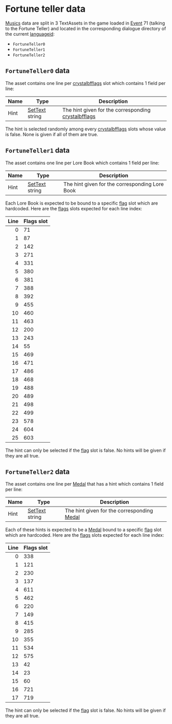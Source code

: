 # Fortune teller data

[Musics](../Enums%20and%20IDs/Musics.md) data are split in 3 TextAssets in the game loaded in [Event](../Enums%20and%20IDs/Events.md) 71 (talking to the Fortune Teller) and located in the corresponding dialogue directory of the current [languageid](../SetText/languageid.md):

* `FortuneTeller0`
* `FortuneTeller1`
* `FortuneTeller2`

## `FortuneTeller0` data

The asset contains one line per [crystalbfflags](../Enums%20and%20IDs/crystalbfflags.md) slot which contains 1 field per line:

|Name|Type|Description|
|----|----|-----------|
|Hint|[SetText](../SetText/SetText.md) string|The hint given for the corresponding [crystalbfflags](../Enums%20and%20IDs/crystalbfflags.md)|

The hint is selected randomly among every [crystalbfflags](../Enums%20and%20IDs/crystalbfflags.md) slots whose value is false. None is given if all of them are true.

## `FortuneTeller1` data

The asset contains one line per Lore Book which contains 1 field per line:

|Name|Type|Description|
|----|----|-----------|
|Hint|[SetText](../SetText/SetText.md) string|The hint given for the corresponding Lore Book|

Each Lore Book is expected to be bound to a specific [flag](../Flags%20arrays/flags.md) slot which are hardcoded. Here are the [flags](../Flags%20arrays/flags.md) slots expected for each line index:

|Line|Flags slot|
|----:|----------|
|0|71|
|1|87|
|2|142|
|3|271|
|4|331|
|5|380|
|6|381|
|7|388|
|8|392|
|9|455|
|10|460|
|11|463|
|12|200|
|13|243|
|14|55|
|15|469|
|16|471|
|17|486|
|18|468|
|19|488|
|20|489|
|21|498|
|22|499|
|23|578|
|24|604|
|25|603|

The hint can only be selected if the [flag](../Flags%20arrays/flags.md) slot is false. No hints will be given if they are all true.

## `FortuneTeller2` data

The asset contains one line per [Medal](../Enums%20and%20IDs/Medal.md) that has a hint which contains 1 field per line:

|Name|Type|Description|
|----|----|-----------|
|Hint|[SetText](../SetText/SetText.md) string|The hint given for the corresponding [Medal](../Enums%20and%20IDs/Medal.md)|

Each of these hints is expected to be a [Medal](../Enums%20and%20IDs/Medal.md) bound to a specific [flag](../Flags%20arrays/flags.md) slot which are hardcoded. Here are the [flags](../Flags%20arrays/flags.md) slots expected for each line index:

|Line|Flags slot|
|----:|----------|
|0|338|
|1|121|
|2|230|
|3|137|
|4|611|
|5|462|
|6|220|
|7|149|
|8|415|
|9|285|
|10|355|
|11|534|
|12|575|
|13|42|
|14|23|
|15|60|
|16|721|
|17|719|

The hint can only be selected if the [flag](../Flags%20arrays/flags.md) slot is false. No hints will be given if they are all true.
